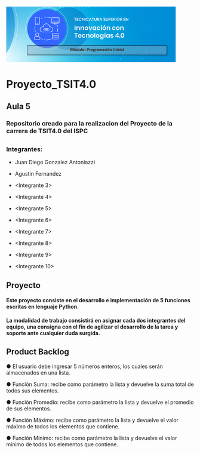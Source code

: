 ![Image text](https://github.com/JDGA1997/Proyecto_TSIT4.0/blob/64467e0f0ea76618aa7ce1799a4f3b26473befa9/Logo%20TSIT4.0%20Modulo%20Programacion%20Inicial.png)

# Proyecto_TSIT4.0

## Aula 5

### Repositorio creado para la realizacion del Proyecto de la carrera de TSIT4.0 del ISPC

##

### Integrantes:

- Juan Diego Gonzalez Antoniazzi

- Agustin Fernandez

- <Integrante 3>

- <Integrante 4>

- <Integrante 5>

- <Integrante 6>

- <Integrante 7>

- <Integrante 8>

- <Integrante 9>

- <Integrante 10>


## Proyecto

#### Este proyecto consiste en el desarrollo e implementación de 5 funciones escritas en lenguaje Python.
#### La modalidad de trabajo consistirá en asignar cada dos integrantes del equipo, una consigna con el fin de agilizar el desarrollo de la tarea y soporte ante cualquier duda surgida.

## Product Backlog

● El usuario debe ingresar 5 números enteros, los cuales serán almacenados en una lista.

● Función Suma: recibe como parámetro la lista y devuelve la suma total de todos sus elementos.

● Función Promedio: recibe como parámetro la lista y devuelve el promedio de sus elementos.

● Función Máximo: recibe como parámetro la lista y devuelve el valor máximo de todos los elementos que contiene.

● Función Mínimo: recibe como parámetro la lista y devuelve el valor mínimo de todos los elementos que contiene.
